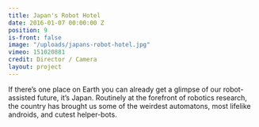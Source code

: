 ```yaml
---
title: Japan's Robot Hotel
date: 2016-01-07 00:00:00 Z
position: 9
is-front: false
image: "/uploads/japans-robot-hotel.jpg"
vimeo: 151020881
credit: Director / Camera
layout: project
---
```


If there’s one place on Earth you can already get a glimpse of our robot-assisted future, it’s Japan. Routinely at the forefront of robotics research, the country has brought us some of the weirdest automatons, most lifelike androids, and cutest helper-bots.
